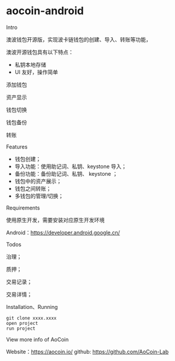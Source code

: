 # aocoin-android

Intro

澳波钱包开源版，实现波卡链钱包的创建、导入、转账等功能，

澳波开源钱包具有以下特点：

- 私钥本地存储
- UI 友好，操作简单



添加钱包





资产显示





钱包切换





钱包备份





转账







Features

- 钱包创建；
- 导入功能：使用助记词、私钥、keystone 导入；
- 备份功能：备份助记词、私钥、 keystone ；
- 钱包中的资产展示；
- 钱包之间转账；
- 多钱包的管理/切换；



Requirements

使用原生开发，需要安装对应原生开发环境

Android：https://developer.android.google.cn/



Todos

治理；

质押；

交易记录；

交易详情；



Installation、Running

    git clone xxxx.xxxx
    open project
    run project



View more info of AoCoin

Website：https://aocoin.io/
github: https://github.com/AoCoin-Lab
